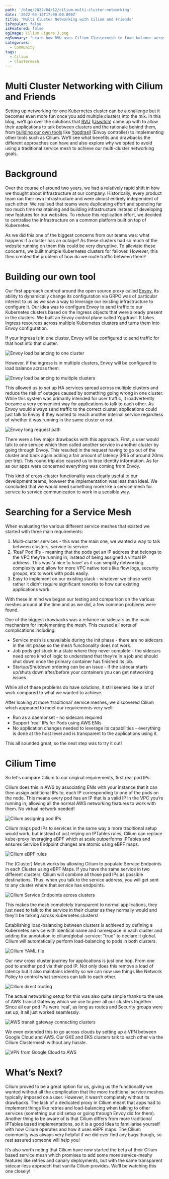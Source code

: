 ```yaml
---
path: '/blog/2022/04/12/cilium-multi-cluster-networking'
date: '2022-04-12T17:00:00.000Z'
title: 'Multi Cluster Networking with Cilium and Friends'
isPopular: false
isFeatured: false
ogImage: Cilium Figure 3.png
ogSummary: "Learn how RVU uses Cilium Clustermesh to load balance across clusters and across clouds"
categories:
  - Community
tags:
  - Cilium
  - Clustermesh
---
```


# Multi Cluster Networking with Cilium and Friends

Setting up networking for one Kubernetes cluster can be a challenge but it becomes even more fun once you add multiple clusters into the mix. In this blog, we’ll go over the solutions that [RVU](https://www.rvu.co.uk/) ([Uswitch](https://www.uswitch.com/)) came up with to allow their applications to talk between clusters and the rationale behind them, from [building our own tools](https://labs.rvu.co.uk/multi-cluster-kubernetes-load-balancing-in-aws-with-yggdrasil-c1583ea7d78f) like [Yggdrasil](https://github.com/uswitch/yggdrasil) (Envoy controller) to implementing other tools such as Cilium. We’ll see what benefits and drawbacks the different approaches can have and also explore why we opted to avoid using a traditional service mesh to achieve our multi-cluster networking goals. 

# Background

Over the course of around two years, we had a relatively rapid shift in how we thought about infrastructure at our company. Historically, every product team ran their own infrastructure and were almost entirely independent of each other. We realised that teams were duplicating effort and spending far too much time maintaining and building infrastructure instead of developing new features for our websites. To reduce this replication effort, we decided to centralise the infrastructure on a common platform built on top of Kubernetes. 

As we did this one of the biggest concerns from our teams was: what happens if a cluster has an outage? As these clusters had so much of the website running on them this could be very disruptive. To alleviate these concerns, we built multiple Kubernetes clusters for failover. However, this then created the problem of how do we route traffic between them?

# Building our own tool

Our first approach centred around the open source proxy called [Envoy](https://www.envoyproxy.io/), its ability to dynamically change its configuration via GRPC was of particular interest to us as we saw a way to leverage our existing infrastructure to configure it. Our idea was to configure Envoy to send traffic to our Kubernetes clusters based on the Ingress objects that were already present in the clusters. We built an Envoy control plane called Yggdrasil. It takes Ingress resources across multiple Kubernetes clusters and turns them into Envoy configuration.

If your ingress is in one cluster, Envoy will be configured to send traffic for that host into that cluster.

![Envoy load balancing to one cluster](Yggdrasil1.png)

However, if the ingress is in multiple clusters, Envoy will be configured to load balance across them.

![Envoy load balancing to multiple clusters](Yggdrasil2.png)

This allowed us to set up HA services spread across multiple clusters and reduce the risk of outages caused by something going wrong in one cluster.  \
While this system was primarily intended for user traffic, it inadvertently became a very convenient way for applications to talk to each other. As Envoy would always send traffic to the correct cluster, applications could just talk to Envoy if they wanted to reach another internal service regardless of whether it was running in the same cluster or not.

![Envoy long request path](Yggdrasil3.png)

There were a few major drawbacks with this approach. First, a user would talk to one service which then called another service in another cluster by going through Envoy. This resulted in the request having to go out of the cluster and back again adding a fair amount of latency (P95 of around 20ms per trip). This round trip also caused us to lose identity information. As far as our apps were concerned everything was coming from Envoy.

This kind of cross-cluster functionality was clearly useful to our development teams, however the implementation was less than ideal. We concluded that we would need something more like a service mesh for service to service communication to work in a sensible way.

# Searching for a Service Mesh

When evaluating the various different service meshes that existed we started with three main requirements:

1. Multi-cluster services - this was the main one, we wanted a way to talk between clusters, service to service.
2. ‘Real’ Pod IPs - meaning that the pods get an IP address that belongs to the VPC they’re running in, instead of being assigned a virtual IP address. This was ‘a nice to have’ as it can simplify networking complexity and allow for more VPC native tools like flow logs, security groups, etc to work with pods easily.
3. Easy to implement on our existing stack - whatever we chose we’d rather it didn’t require significant reworks to how our existing applications work.

With these in mind we began our testing and comparison on the various meshes around at the time and as we did, a few common problems were found. 

One of the biggest drawbacks was a reliance on sidecars as the main mechanism for implementing the mesh. This caused all sorts of complications including:

* Service mesh is unavailable during the init phase - there are no sidecars in the init phase so the mesh functionality does not work.
* Job pods get stuck in a state where they never complete - the sidecars need some kind of logic to understand that they’re in a job and should shut down once the primary container has finished its job.
* Startup/Shutdown ordering can be an issue - if the sidecar starts up/shuts down after/before your containers you can get networking issues

While all of these problems do have solutions, it still seemed like a lot of work compared to what we wanted to achieve. 

After looking at more ‘traditional’ service meshes, we discovered Cilium which appeared to meet our requirements very well:

* Run as a daemonset - no sidecars required
* Support ‘real’ IPs for Pods using AWS ENIs
* No application changes needed to leverage its capabilities - everything is done at the host level and is transparent to the applications using it.

This all sounded great, so the next step was to try it out!


# Cilium Time

So let's compare Cilium to our original requirements, first real pod IPs:

Cilium does this in AWS by associating ENIs with your instance that it can then assign additional IPs to, each IP corresponding to one of the pods on the node. This means every pod has an IP that is a valid IP in the VPC you’re running in, allowing all the normal AWS networking features to work with them. No virtual network needed!

![Cilium assigning pod IPs](Cilium1.png)

Cilium maps pod IPs to services in the same way a more traditional setup would work, but instead of just relying on IPTables rules, Cilium can replace kube-proxy leveraging eBPF which at scale outperforms IPTables and ensures Service Endpoint changes are atomic using eBPF maps.

![Cilium eBPF rules](Cilium2.png)

The (Cluster) Mesh works by allowing Cilium to populate Service Endpoints in each Cluster using eBPF Maps. If you have the same service in two different clusters, Cilium will combine all those pod IPs as possible destinations. Thus, when you talk to the service address, you will get sent to any cluster where that service has endpoints.

![Cilium Service Endpoints across clusters](Cilium3.png)

This makes the mesh completely transparent to normal applications, they just need to talk to the service in their cluster as they normally would and they’ll be talking across Kubernetes clusters!

Establishing load-balancing between clusters is achieved by defining a Kubernetes service with identical name and namespace in each cluster and adding the annotation io.cilium/global-service: "true" to declare it global. Cilium will automatically perform load-balancing to pods in both clusters.

![Cilium YAML file](Cilium4.png)

Our new cross cluster journey for applications is just one hop. From one pod to another pod via their pod IP. Not only does this remove a load of latency but it also maintains identity so we can now use things like Network Policy to control what services can talk to each other.

![Cilium direct routing](Cilium5.png)

The actual networking setup for this was also quite simple thanks to the use of AWS Transit Gateway which we use to peer all our clusters together. Since all our pod IPs were ‘real’, as long as routes and Security groups were set up, it all just worked seamlessly.

![AWS transit gateway connecting clusters](AWS1.png)

We even extended this to go across clouds by setting up a VPN between Google Cloud and AWS. Our GKE and EKS clusters talk to each other via the Cilium Clustermesh without any hassle.

![VPN from Google Cloud to AWS](multicloud1.png)

# What’s Next?

Cilium proved to be a great option for us, giving us the functionality we wanted without all the complication that the more traditional service meshes typically imposed on a user. However, it wasn’t completely without its drawbacks. The lack of a dedicated proxy in Cilium meant that apps had to implement things like retries and load-balancing when talking to other services (something our old setup or going through Envoy did for them). Another thing to be aware of is that Cilium differs from more traditional IPTables based implementations, so it is a good idea to familiarise yourself with how Cilium operates and how it uses eBPF maps. The Cilium community was always very helpful if we did ever find any bugs though, so rest assured someone will help you!

It’s also worth noting that Cilium have now started the beta of their Cilium based service mesh which promises to add some more service-meshy features like retries and canary deployments, but with the same transparent sidecar-less approach that vanilla Cilium provides. We’ll be watching this one closely! 
